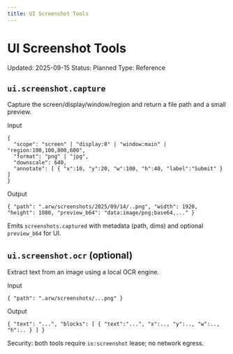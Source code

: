 ```yaml
---
title: UI Screenshot Tools
---
```


# UI Screenshot Tools
Updated: 2025-09-15
Status: Planned
Type: Reference

## `ui.screenshot.capture`
Capture the screen/display/window/region and return a file path and a small preview.

Input
```
{
  "scope": "screen" | "display:0" | "window:main" | "region:100,100,800,600",
  "format": "png" | "jpg",
  "downscale": 640,
  "annotate": [ { "x":10, "y":20, "w":100, "h":40, "label":"Submit" } ]
}
```

Output
```
{ "path": ".arw/screenshots/2025/09/14/..png", "width": 1920, "height": 1080, "preview_b64": "data:image/png;base64,..." }
```

Emits `screenshots.captured` with metadata (path, dims) and optional `preview_b64` for UI.

## `ui.screenshot.ocr` (optional)
Extract text from an image using a local OCR engine.

Input
```
{ "path": ".arw/screenshots/...png" }
```

Output
```
{ "text": "...", "blocks": [ { "text":"...", "x":.., "y":.., "w":.., "h":.. } ] }
```

Security: both tools require `io:screenshot` lease; no network egress.
